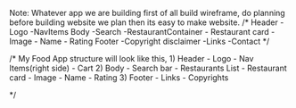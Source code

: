 
Note: Whatever app we are building first of all build wireframe, do planning before building website we plan then its easy to make website.
/*
Header
    -Logo
    -NavItems
Body 
    -Search
    -RestaurantContainer
         - Restaurant card
             - Image
             - Name
             - Rating
Footer
    -Copyright disclaimer
    -Links
    -Contact
*/

/* My Food App structure will look like this, 
            1) Header
                - Logo
                - Nav Items(right side)
                - Cart
            2) Body
                - Search bar
                - Restaurants List
                    - Restaurant card
                        - Image
                        - Name
                        - Rating
            3) Footer
                - Links
                - Copyrights
       
*/

